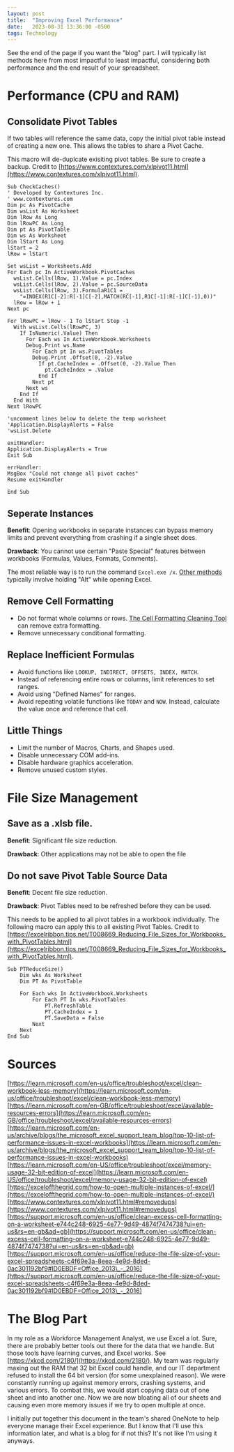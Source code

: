 ```yaml
---
layout: post
title:  "Improving Excel Performance"
date:   2023-08-31 13:36:00 -0500
tags: Technology
---
```


See the end of the page if you want the "blog" part. I will typically list methods here from most impactful to least impactful, considering both performance and the end result of your spreadsheet.

# Performance (CPU and RAM)

## Consolidate Pivot Tables
If two tables will reference the same data, copy the initial pivot table instead of creating a new one. This allows the tables to share a Pivot Cache.

This macro will de-duplcate exisiting pivot tables. Be sure to create a backup. Credit to [https://www.contextures.com/xlpivot11.html](https://www.contextures.com/xlpivot11.html).

```
Sub CheckCaches()
' Developed by Contextures Inc.
' www.contextures.com
Dim pc As PivotCache
Dim wsList As Worksheet
Dim lRow As Long
Dim lRowPC As Long
Dim pt As PivotTable
Dim ws As Worksheet
Dim lStart As Long
lStart = 2
lRow = lStart

Set wsList = Worksheets.Add
For Each pc In ActiveWorkbook.PivotCaches
  wsList.Cells(lRow, 1).Value = pc.Index
  wsList.Cells(lRow, 2).Value = pc.SourceData
  wsList.Cells(lRow, 3).FormulaR1C1 = _
    "=INDEX(R1C[-2]:R[-1]C[-2],MATCH(RC[-1],R1C[-1]:R[-1]C[-1],0))"
  lRow = lRow + 1
Next pc

For lRowPC = lRow - 1 To lStart Step -1
  With wsList.Cells(lRowPC, 3)
    If IsNumeric(.Value) Then
      For Each ws In ActiveWorkbook.Worksheets
      Debug.Print ws.Name
        For Each pt In ws.PivotTables
        Debug.Print .Offset(0, -2).Value
          If pt.CacheIndex = .Offset(0, -2).Value Then
            pt.CacheIndex = .Value
          End If
        Next pt
      Next ws
    End If
  End With
Next lRowPC

'uncomment lines below to delete the temp worksheet
'Application.DisplayAlerts = False
'wsList.Delete

exitHandler:
Application.DisplayAlerts = True
Exit Sub

errHandler:
MsgBox "Could not change all pivot caches"
Resume exitHandler

End Sub
```

## Seperate Instances
**Benefit**: Opening workbooks in separate instances can bypass memory limits and prevent everything from crashing if a single sheet does.

**Drawback**: You cannot use certain "Paste Special" features between workbooks (Formulas, Values, Formats, Comments).

The most reliable way is to run the command `Excel.exe /x`. [Other methods](https://exceloffthegrid.com/how-to-open-multiple-instances-of-excel/) typically involve holding "Alt" while opening Excel.

## Remove Cell Formatting
 * Do not format whole columns or rows. [The Cell Formatting Cleaning Tool](https://support.microsoft.com/en-us/office/clean-excess-cell-formatting-on-a-worksheet-e744c248-6925-4e77-9d49-4874f7474738?ui=en-us&rs=en-gb&ad=gb) can remove extra formatting.
 * Remove unnecessary conditional formatting.

## Replace Inefficient Formulas
 * Avoid functions like `LOOKUP, INDIRECT, OFFSETS, INDEX, MATCH`.
 * Instead of referencing entire rows or columns, limit references to set ranges.
 * Avoid using "Defined Names" for ranges.
 * Avoid repeating volatile functions like `TODAY` and `NOW`. Instead, calculate the value once and reference that cell.

## Little Things
 * Limit the number of Macros, Charts, and Shapes used.
 * Disable unnecessary COM add-ins.
 * Disable hardware graphics acceleration.
 * Remove unused custom styles.

# File Size Management

## Save as a .xlsb file.
**Benefit**: Significant file size reduction.

**Drawback**: Other applications may not be able to open the file

## Do not save Pivot Table Source Data
**Benefit**: Decent file size reduction.

**Drawback**: Pivot Tables need to be refreshed before they can be used.

This needs to be applied to all pivot tables in a workbook individually. The following macro can apply this to all existing Pivot Tables. Credit to [https://excelribbon.tips.net/T008669_Reducing_File_Sizes_for_Workbooks_with_PivotTables.html](https://excelribbon.tips.net/T008669_Reducing_File_Sizes_for_Workbooks_with_PivotTables.html).

```
Sub PTReduceSize()
    Dim wks As Worksheet
    Dim PT As PivotTable

    For Each wks In ActiveWorkbook.Worksheets
        For Each PT In wks.PivotTables
            PT.RefreshTable
            PT.CacheIndex = 1
            PT.SaveData = False
        Next
    Next
End Sub
```

# Sources
[https://learn.microsoft.com/en-us/office/troubleshoot/excel/clean-workbook-less-memory](https://learn.microsoft.com/en-us/office/troubleshoot/excel/clean-workbook-less-memory)  
[https://learn.microsoft.com/en-GB/office/troubleshoot/excel/available-resources-errors](https://learn.microsoft.com/en-GB/office/troubleshoot/excel/available-resources-errors)  
[https://learn.microsoft.com/en-us/archive/blogs/the_microsoft_excel_support_team_blog/top-10-list-of-performance-issues-in-excel-workbooks](https://learn.microsoft.com/en-us/archive/blogs/the_microsoft_excel_support_team_blog/top-10-list-of-performance-issues-in-excel-workbooks)  
[https://learn.microsoft.com/en-US/office/troubleshoot/excel/memory-usage-32-bit-edition-of-excel](https://learn.microsoft.com/en-US/office/troubleshoot/excel/memory-usage-32-bit-edition-of-excel)  
[https://exceloffthegrid.com/how-to-open-multiple-instances-of-excel/](https://exceloffthegrid.com/how-to-open-multiple-instances-of-excel/)  
[https://www.contextures.com/xlpivot11.html#removedups](https://www.contextures.com/xlpivot11.html#removedups)  
[https://support.microsoft.com/en-us/office/clean-excess-cell-formatting-on-a-worksheet-e744c248-6925-4e77-9d49-4874f7474738?ui=en-us&rs=en-gb&ad=gb](https://support.microsoft.com/en-us/office/clean-excess-cell-formatting-on-a-worksheet-e744c248-6925-4e77-9d49-4874f7474738?ui=en-us&rs=en-gb&ad=gb)  
[https://support.microsoft.com/en-us/office/reduce-the-file-size-of-your-excel-spreadsheets-c4f69e3a-8eea-4e9d-8ded-0ac301192bf9#ID0EBDF=Office_2013\_-_2016](https://support.microsoft.com/en-us/office/reduce-the-file-size-of-your-excel-spreadsheets-c4f69e3a-8eea-4e9d-8ded-0ac301192bf9#ID0EBDF=Office_2013\_-_2016)  

# The Blog Part
In my role as a Workforce Management Analyst, we use Excel a lot. Sure, there are probably better tools out there for the data that we handle. But those tools have learning curves, and Excel works. See [https://xkcd.com/2180/](https://xkcd.com/2180/). My team was regularly maxing out the RAM that 32 bit Excel could handle, and our IT department refused to install the 64 bit version (for some unexplained reason). We were constantly running up against memory errors, crashing systems, and various errors. To combat this, we would start copying data out of one sheet and into another one. Now we are now bloating all of our sheets and causing even more memory issues if we try to open multiple at once.

I initially put together this document in the team's shared OneNote to help everyone manage their Excel experience. But I know that I'll use this information later, and what is a blog for if not this? It's not like I'm using it anyways.
